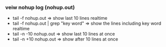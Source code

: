 ### veiw nohup log (nohup.out)
- tail -f nohup.out => show last 10 lines realtime
- tail -f nohup.out | grep "key word" => show the lines including key word realtime
- tail -n -10 nohup.out => show last 10 lines at once
- tail -n +10 nohup.out => show after 10 lines at once
